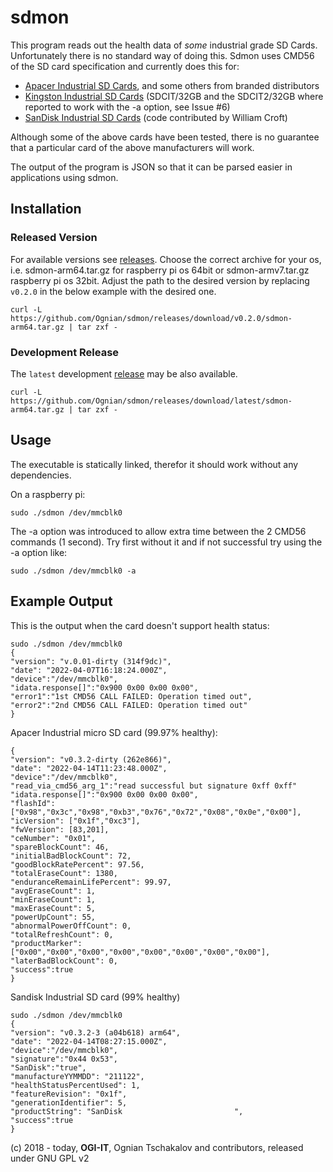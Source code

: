 # sdmon

This program reads out the health data of *some* industrial grade SD Cards. Unfortunately there is no standard way of doing this.
Sdmon uses CMD56 of the SD card specification and currently does this for:
- [Apacer Industrial SD Cards](https://industrial.apacer.com/en-ww/SSD-Industrial-Card/microSD), and some others from branded distributors
- [Kingston Industrial SD Cards](https://www.kingston.com/en/memory-cards/industrial-grade-microsd-uhs-i-u3) (SDCIT/32GB and the SDCIT2/32GB where reported to work with the -a option, see Issue #6)
- [SanDisk Industrial SD Cards](https://documents.westerndigital.com/content/dam/doc-library/en_us/assets/public/western-digital/product/embedded-flash/product-brief/product-brief-western-digital-industrial-sd-microsd.pdf) (code contributed by William Croft)

Although some of the above cards have been tested, there is no guarantee that a particular card of the above manufacturers will work. 

The output of the program is JSON so that it can be parsed easier in applications using sdmon.  

## Installation
### Released Version
For available versions see [releases](../../releases). Choose the correct archive for your os, i.e.  sdmon-arm64.tar.gz for raspberry pi os 64bit or sdmon-armv7.tar.gz raspberry pi os 32bit.
Adjust the path to the desired version by replacing `v0.2.0` in the below example with the desired one.
```
curl -L https://github.com/Ognian/sdmon/releases/download/v0.2.0/sdmon-arm64.tar.gz | tar zxf - 
```
### Development Release
The `latest` development [release](../../releases) may be also available.
```
curl -L https://github.com/Ognian/sdmon/releases/download/latest/sdmon-arm64.tar.gz | tar zxf - 
```
## Usage
The executable is statically linked, therefor it should work without any dependencies.

On a raspberry pi:
```
sudo ./sdmon /dev/mmcblk0
```

The -a option was introduced to allow extra time between the 2 CMD56 commands (1 second).
Try first without it and if not successful try using the -a option like:
```
sudo ./sdmon /dev/mmcblk0 -a
```

## Example Output
This is the output when the card doesn't support health status:
```
sudo ./sdmon /dev/mmcblk0
{
"version": "v.0.01-dirty (314f9dc)",
"date": "2022-04-07T16:18:24.000Z",
"device":"/dev/mmcblk0",
"idata.response[]":"0x900 0x00 0x00 0x00",
"error1":"1st CMD56 CALL FAILED: Operation timed out",
"error2":"2nd CMD56 CALL FAILED: Operation timed out"
}

```
Apacer Industrial micro SD card (99.97% healthy):
```
{
"version": "v0.3.2-dirty (262e866)",
"date": "2022-04-14T11:23:48.000Z",
"device":"/dev/mmcblk0",
"read_via_cmd56_arg_1":"read successful but signature 0xff 0xff"
"idata.response[]":"0x900 0x00 0x00 0x00",
"flashId": ["0x98","0x3c","0x98","0xb3","0x76","0x72","0x08","0x0e","0x00"],
"icVersion": ["0x1f","0xc3"],
"fwVersion": [83,201],
"ceNumber": "0x01",
"spareBlockCount": 46,
"initialBadBlockCount": 72,
"goodBlockRatePercent": 97.56,
"totalEraseCount": 1380,
"enduranceRemainLifePercent": 99.97,
"avgEraseCount": 1,
"minEraseCount": 1,
"maxEraseCount": 5,
"powerUpCount": 55,
"abnormalPowerOffCount": 0,
"totalRefreshCount": 0,
"productMarker": ["0x00","0x00","0x00","0x00","0x00","0x00","0x00","0x00"],
"laterBadBlockCount": 0,
"success":true
}

```
Sandisk Industrial SD card (99% healthy)
```
sudo ./sdmon /dev/mmcblk0
{
"version": "v0.3.2-3 (a04b618) arm64",
"date": "2022-04-14T08:27:15.000Z",
"device":"/dev/mmcblk0",
"signature":"0x44 0x53",
"SanDisk":"true",
"manufactureYYMMDD": "211122",
"healthStatusPercentUsed": 1,
"featureRevision": "0x1f",
"generationIdentifier": 5,
"productString": "SanDisk                         ",
"success":true
}
```

(c) 2018 - today, **OGI-IT**, Ognian Tschakalov and contributors, released under GNU GPL v2